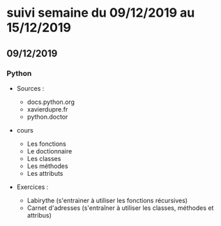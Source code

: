 # suivi semaine du 09/12/2019 au 15/12/2019

## 09/12/2019


### Python

* Sources :

    * docs.python.org
    * xavierdupre.fr
    * python.doctor

* cours

    * Les fonctions
    * Le doctionnaire
    * Les classes
    * Les méthodes
    * Les attributs

* Exercices :

    * Labirythe (s'entrainer à utiliser les fonctions récursives) 
    * Carnet d'adresses (s'entraîner à utiliser les classes, méthodes et attribus)